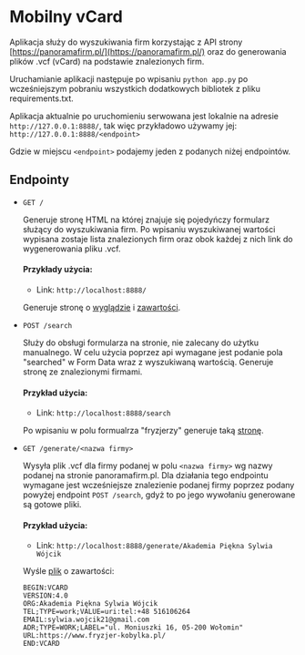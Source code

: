 # Mobilny vCard
  
  Aplikacja służy do wyszukiwania firm korzystając z API strony [https://panoramafirm.pl/](https://panoramafirm.pl/) oraz do generowania plików .vcf (vCard) na podstawie znalezionych firm.

  Uruchamianie aplikacji następuje po wpisaniu `python app.py` po wcześniejszym pobraniu wszystkich dodatkowych bibliotek z pliku requirements.txt.

  Aplikacja aktualnie po uruchomieniu serwowana jest lokalnie na adresie `http://127.0.0.1:8888/`, tak więc przykładowo używamy jej:
  `http://127.0.0.1:8888/<endpoint>`

  Gdzie w miejscu `<endpoint>` podajemy jeden z podanych niżej endpointów.

## Endpointy

* `GET /`

  Generuje stronę HTML na której znajuje się pojedyńczy formularz służący do wyszukiwania firm. Po wpisaniu wyszukiwanej wartości wypisana zostaje lista znalezionych firm oraz obok każdej z nich link do wygenerowania pliku .vcf.
  
  #### Przykłady użycia:
  - Link:
  `http://localhost:8888/`
  
  Generuje stronę o [wyglądzie](https://doragu.github.io/PPKWU/example.PNG) i [zawartości](https://raw.githubusercontent.com/Doragu/PPKWU/ZADANIE4/app/index.html).

* `POST /search`

  Służy do obsługi formularza na stronie, nie zalecany do użytku manualnego. W celu użycia poprzez api wymagane jest podanie pola "searched" w Form Data wraz z wyszukiwaną wartością. Generuje stronę ze znalezionymi firmami.
  
  #### Przykład użycia:
  - Link:
  `http://localhost:8888/search`
  
  Po wpisaniu w polu formualrza "fryzjerzy" generuje taką [stronę](https://doragu.github.io/PPKWU/index.html).
  
* `GET /generate/<nazwa firmy>`

  Wysyła plik .vcf dla firmy podanej w polu `<nazwa firmy>` wg nazwy podanej na stronie panoramafirm.pl. Dla działania tego endpointu wymagane jest wcześniejsze znalezienie podanej firmy poprzez podany powyżej endpoint `POST /search`, gdyż to po jego wywołaniu generowane są gotowe pliki.
  
  #### Przykład użycia:
  - Link:
  `http://localhost:8888/generate/Akademia Piękna Sylwia Wójcik`
  
  Wyśle [plik](http://doragu.github.io/PPKWU/generated_files/AkademiaPi%C4%99knaSylwiaW%C3%B3jcik.vcf) o zawartości:
  ```
  BEGIN:VCARD
  VERSION:4.0
  ORG:Akademia Piękna Sylwia Wójcik
  TEL;TYPE=work;VALUE=uri:tel:+48 516106264
  EMAIL:sylwia.wojcik21@gmail.com
  ADR;TYPE=WORK;LABEL="ul. Moniuszki 16, 05-200 Wołomin"
  URL:https://www.fryzjer-kobylka.pl/
  END:VCARD
  ```
